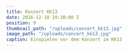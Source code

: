 ```yaml
---
title: Konzert KK13
date: 2016-12-10 19:30:00 Z
position: 9
thumbnail_path: "/uploads/concert_kk13.jpg"
image_path: "/uploads/concert_kk13.jpg"
caption: Einspielen vor dem Konzert im KK13
---
```


